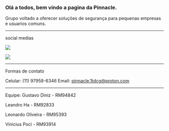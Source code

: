 ### Olá a todos, bem vindo a pagina da Pinnacle.

Grupo voltado a oferecer soluções de segurança para pequenas empresas e usuarios comuns.

----------------------------------------------------------------------------------------------------------------------------------------------------------------

social medias

 <a href="https://www.linkedin.com/in/vinicius-angelo-poci-003923232/" target="_blank"><img src="https://img.shields.io/badge/LinkedIn-0077B5?style=for-the-badge&logo=linkedin&logoColor=white" target="_blank"></a>
 
 <a href="https://www.facebook.com/pinnacleltda" target="_blank"><img src="https://img.shields.io/badge/Facebook-1877F2?style=for-the-badge&logo=facebook&logoColor=white" target="_blank"></a>
 
 
 -----------------------------------------------------------------------------------------------------------------------------------------------------------------
 
 Formas de contato
 
 Celular: (11) 97958-6346
 Email: pinnacle.1tdcg@proton.com
 
 -----------------------------------------------------------------------------------------------------------------------------------------------------------------
 
 Equipe:
 Gustavo Diniz - RM94842
 
 Leandro Ha - RM92833
 
 Leonardo Oliveira - RM95393
 
 Vinicius Poci - RM93914
